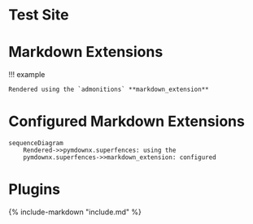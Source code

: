 # Test Site

# Markdown Extensions

!!! example

    Rendered using the `admonitions` **markdown_extension**

# Configured Markdown Extensions

```mermaid
sequenceDiagram
    Rendered->>pymdownx.superfences: using the
    pymdownx.superfences->>markdown_extension: configured
```

# Plugins

{%
    include-markdown "include.md"
%}
